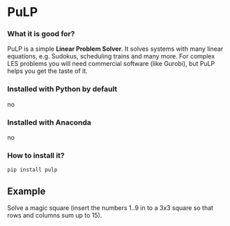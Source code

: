 
# PuLP

### What it is good for?

PuLP is a simple **Linear Problem Solver**. It solves systems with many linear equations, e.g. Sudokus, scheduling trains and many more. For complex LES problems you will need commercial software (like Gurobi), but PuLP helps you get the taste of it.

### Installed with Python by default

no

### Installed with Anaconda

no

### How to install it?

    pip install pulp

## Example

Solve a magic square (insert the numbers 1..9 in to a 3x3 square
so that rows and columns sum up to 15).
